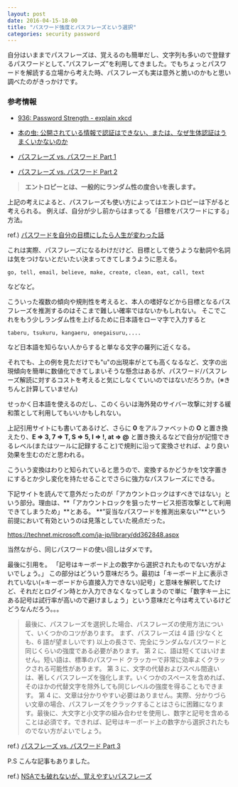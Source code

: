 ```yaml
---
layout: post
date: 2016-04-15-18-00
title: "パスワード強度とパスフレーズという選択"
categories: security password
---
```


自分はいままでパスフレーズは、覚えるのも簡単だし、文字列も多いので登録するパスワードとして、”パスフレーズ”を利用してきました。でもちょっとパスワードを解読する立場から考えた時、パスフレーズも実は意外と脆いのかもと思い調べたのがきっかけです。


### 参考情報

- [936: Password Strength - explain xkcd](http://www.explainxkcd.com/wiki/index.php/936:_Password_Strength)

- [本の虫: 公開されている情報で認証はできない、または、なぜ生体認証はうまくいかないのか](http://cpplover.blogspot.jp/2012/08/blog-post_7.html)

- [パスフレーズ vs. パスワード Part 1](https://technet.microsoft.com/ja-jp/library/dd362846.aspx)



- [パスフレーズ vs. パスワード Part 2](https://technet.microsoft.com/ja-jp/library/dd362847.aspx)

> **エントロピーとは、一般的にランダム性の度合いを表します｡**


上記の考えによると、パスフレーズも使い方によってはエントロピーは下がると考えられる。
例えば、自分が少し前からはまってる「目標をパスワードにする」方法。

ref.) [パスワードを自分の目標にしたら人生が変わった話](http://curazy.com/archives/48452)

これは実際、パスフレーズになるわけだけど、目標として使うような動詞や名詞は気をつけないとだいたい決まってきてしまうように思える。

    go, tell, email, believe, make, create, clean, eat, call, text

などなど。

こういった複数の傾向や規則性を考えると、本人の嗜好などから目標となるパスフレーズを推測するのはそこまで難しい確率ではないかもしれない。
そこでこれをもう少しランダム性を上げるために日本語をローマ字で入力すると

    taberu, tsukuru, kangaeru, onegaisuru,....

など日本語を知らない人からすると単なる文字の羅列に近くなる。

それでも、上の例を見ただけでも"u"の出現率がとても高くなるなど、文字の出現傾向を簡単に数値化できてしまいそうな懸念はあるが、パスワード/パスフレーズ解読に対するコストを考えると気にしなくていいのではないだろうか。(※きちんと計算していません)

せっかく日本語を使えるのだし、このくらいは海外発のサイバー攻撃に対する緩和策として利用してもいいかもしれない。

上記引用サイトにも書いてあるけど、さらに **0** をアルファベットの **O** と置き換えたり、**E => 3,  7 => T, S => 5, I => !, at => @** と置き換えるなどで自分が記憶できるレベル(またはツールに記録すること)で規則に沿って変換させれば、より良い効果を生むのだと思われる。

こういう変換はわりと知られていると思うので、変換するかどうかを1文字置きにするとか少し変化を持たせることでさらに強力なパスフレーズにできる。


下記サイトを読んでて意外だったのが「アカウントロックはすべきではない」という部分。理由は、**「アカウントロックを狙ったサービス拒否攻撃として利用できてしまうため」**とある。
**”妥当なパスワードを推測出来ない”**という前提において有効というのは見落としていた視点だった。

<https://technet.microsoft.com/ja-jp/library/dd362848.aspx>

当然ながら、同じパスワードの使い回しはダメです。

最後に引用を。
「記号はキーボード上の数字から選択されたものでない方がよいでしょう。」
この部分はどういう意味だろう。最初は「キーボード上に表示されていない(=キーボードから直接入力できない)記号」と意味を解釈してたけど、それだとログイン時とか入力できなくなってしまうので単に「数字キー上にある記号は試行率が高いので避けましょう」という意味だと今は考えているけどどうなんだろう。。。




>最後に、パスフレーズを選択した場合、パスフレーズの使用方法について、いくつかのコツがあります。
	まず、パスフレーズは 4 語 (少なくとも、6 語が望ましいです) 以上の長さで、完全にランダムなパスワードと同じくらいの強度である必要があります。
	第 2 に、語は短くてはいけません。短い語は、標準のパスワード クラッカーで非常に効率よくクラックされる可能性があります。
	第 3 に、文字の代替およびスペル間違いは、著しくパスフレーズを強化します。いくつかのスペースを含めれば、そのほかの代替文字を除外しても同じレベルの強度を得ることもできます。
	第 4 に、文章は分かりやすい必要はありません。実際、分かりづらい文章の場合、パスフレーズをクラックすることはさらに困難になります。最後に、大文字と小文字の組み合わせを使用し、数字と記号を含めることは必須です。できれば、記号はキーボード上の数字から選択されたものでない方がよいでしょう。

ref.) [パスフレーズ vs. パスワード Part 3](https://technet.microsoft.com/ja-jp/library/dd362848.aspx)

P.S こんな記事もありました。

ref.) [NSAでも破れないが、覚えやすいパスフレーズ](http://security.srad.jp/story/15/03/28/2117214/)
